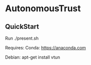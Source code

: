 AutonomousTrust
===============

QuickStart
----------

Run ./present.sh

Requires:
Conda: https://anaconda.com

Debian:
apt-get install vtun
